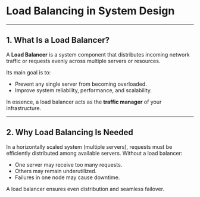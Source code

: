 # Load Balancing in System Design

---

## 1. What Is a Load Balancer?

A **Load Balancer** is a system component that distributes incoming network traffic or requests evenly across multiple servers or resources.

Its main goal is to:

* Prevent any single server from becoming overloaded.
* Improve system reliability, performance, and scalability.

In essence, a load balancer acts as the **traffic manager** of your infrastructure.

---

## 2. Why Load Balancing Is Needed

In a horizontally scaled system (multiple servers), requests must be efficiently distributed among available servers.
Without a load balancer:

* One server may receive too many requests.
* Others may remain underutilized.
* Failures in one node may cause downtime.

A load balancer ensures even distribution and seamless failover.
